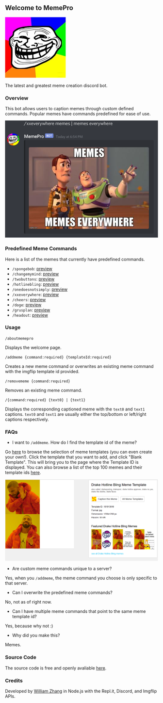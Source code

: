 ## Welcome to MemePro

![troll](troll.jpg)

The latest and greatest meme creation discord bot.

### Overview

This bot allows users to caption memes through custom defined commands. Popular memes have commands predefined for ease of use.

![memes](memes.png)

### Predefined Meme Commands

Here is a list of the memes that currently have predefined commands.

- `/spongebob`: [preview](https://imgflip.com/memetemplate/Mocking-Spongebob)
- `/changemymind`: [preview](https://imgflip.com/memetemplate/Change-My-Mind)
- `/twobuttons`: [preview](https://imgflip.com/memetemplate/Two-Buttons)
- `/hotlinebling`: [preview](https://imgflip.com/memetemplate/Drake-Hotline-Bling)
- `/onedoesnotsimply`: [preview](https://imgflip.com/memetemplate/One-Does-Not-Simply)
- `/xxeverywhere`: [preview](https://imgflip.com/memetemplate/13026863/TOYSTORY-EVERYWHERE)
- `/cheers`: [preview](https://imgflip.com/memetemplate/10933812/wolf-of-wall-street)
- `/doge`: [preview](https://imgflip.com/memetemplate/Doge)
- `/grusplan`: [preview](https://imgflip.com/memetemplate/Grus-Plan)
- `/headout`: [preview](https://imgflip.com/memetemplate/196656673/Imma-head-Out)

### Usage

`/aboutmemepro`

Displays the welcome page.

`/addmeme {command:required} {templateId:required}`

Creates a new meme command or overwrites an existing meme command with the imgflip template id provided.

`/removememe {command:required}`

Removes an existing meme command.

`/{command:required} {text0} | {text1}`

Displays the corresponding captioned meme with the `text0` and `text1` captions. `text0` and `text1` are usually either the top/bottom or left/right captions respectively.

### FAQs
- I want to `/addmeme`. How do I find the template id of the meme?

Go [here](https://imgflip.com/memetemplates) to browse the selection of meme templates (you can even create your own!). Click the template that you want to add, and click "Blank Template". This will bring you to the page where the Template ID is displayed. You can also browse a list of the top 100 memes and their template ids [here](https://imgflip.com/popular_meme_ids).

![template](template.png)

- Are custom meme commands unique to a server?

Yes, when you `/addmeme`, the meme command you choose is only specific to that server.

- Can I overwrite the predefined meme commands?

No, not as of right now.

- Can I have multiple meme commands that point to the same meme template id?

Yes, because why not :)

- Why did you make this?

Memes.

### Source Code
The source code is free and openly avaliable [here](https://github.com/MemeProDiscord/MemePro).

### Credits
Developed by [William Zhang](https://github.com/WilliamHYZhang) in Node.js with the Repl.it, Discord, and Imgflip APIs.

